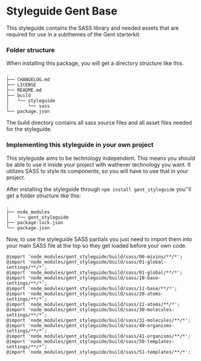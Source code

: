 # Styleguide Gent Base
This styleguide contains the SASS library and needed assets that are required for use in a subthemes of the Gent starterkit.

### Folder structure
When installing this package, you will get a directory structure like this.
```
.
├── CHANGELOG.md
├── LICENSE
├── README.md
├── build
│   └── styleguide
│       └── sass
└── package.json
```
The build directory contains all sass source files and all asset files needed for the styleguide.

### Implementing this styleguide in your own project
This styleguide aims to be technology independent. This means you should be able to use it inside your project with wathever technology you want.
It utilizes SASS to style its components, so you will have to use that in your project.

After installing the styleguide through `npm install gent_styleguide` you''ll get a folder structure like this:

```
.
├── node_modules
│   └── gent_styleguide
├── package-lock.json
└── package.json
```

Now, to use the styleguide SASS partials you just need to import them into your main SASS file at the top so they get loaded before your own code.
```
@import 'node_modules/gent_styleguide/build/sass/00-mixins/**/*';
@import 'node_modules/gent_styleguide/build/sass/01-global-settings/**/*';
@import 'node_modules/gent_styleguide/build/sass/01-global/**/*';
@import 'node_modules/gent_styleguide/build/sass/10-base-settings/**/*';
@import 'node_modules/gent_styleguide/build/sass/11-base/**/*';
@import 'node_modules/gent_styleguide/build/sass/20-atoms-settings/**/*';
@import 'node_modules/gent_styleguide/build/sass/21-atoms/**/*';
@import 'node_modules/gent_styleguide/build/sass/30-molecules-settings/**/*';
@import 'node_modules/gent_styleguide/build/sass/31-molecules/**/*';
@import 'node_modules/gent_styleguide/build/sass/40-organisms-settings/**/*';
@import 'node_modules/gent_styleguide/build/sass/41-organisms/**/*';
@import 'node_modules/gent_styleguide/build/sass/50-templates-settings/**/*';
@import 'node_modules/gent_styleguide/build/sass/51-templates/**/*';
```

